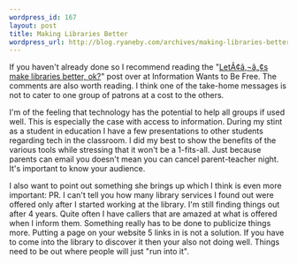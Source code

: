 ```yaml
--- 
wordpress_id: 167
layout: post
title: Making Libraries Better
wordpress_url: http://blog.ryaneby.com/archives/making-libraries-better/
---
```

If you haven't already done so I recommend reading the "<a href="http://meredith.wolfwater.com/wordpress/index.php/2006/01/10/lets-make-libraries-better-ok/">LetÃ¢â‚¬â„¢s make libraries better, ok?</a>" post over at Information Wants to Be Free. The comments are also worth reading. I think one of the take-home messages is not to cater to one group of patrons at a cost to the others.

I'm of the feeling that technology has the potential to help all groups if used well. This is especially the case with access to information. During my stint as a student in education I have a few presentations to other students regarding tech in the classroom. I did my best to show the benefits of the various tools while stressing that it won't be a 1-fits-all. Just because parents can email you doesn't mean you can cancel parent-teacher night. It's important to know your audience.

I also want to point out something she brings up which I think is even more important: PR. I can't tell you how many library services I found out were offered only after I started working at the library. I'm still finding things out after 4 years. Quite often I have callers that are amazed at what is offered when I inform them. Something really has to be done to publicize things more. Putting a page on your website 5 links in is not a solution. If you have to come into the library to discover it then your also not doing well. Things need to be out where people will just "run into it". 
